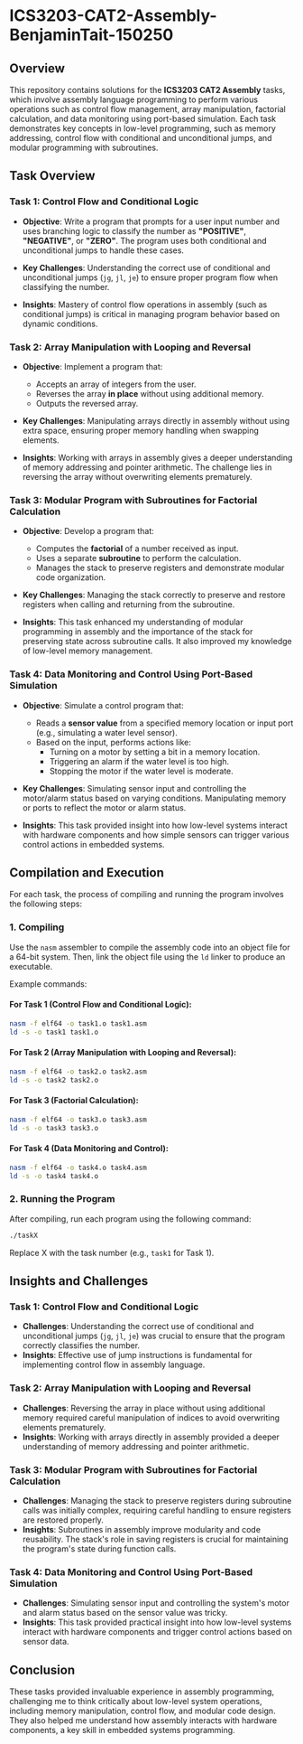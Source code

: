 # ICS3203-CAT2-Assembly-BenjaminTait-150250

## Overview

This repository contains solutions for the **ICS3203 CAT2 Assembly** tasks, which involve assembly language programming to perform various operations such as control flow management, array manipulation, factorial calculation, and data monitoring using port-based simulation. Each task demonstrates key concepts in low-level programming, such as memory addressing, control flow with conditional and unconditional jumps, and modular programming with subroutines.

## Task Overview

### Task 1: Control Flow and Conditional Logic

- **Objective**: Write a program that prompts for a user input number and uses branching logic to classify the number as **"POSITIVE"**, **"NEGATIVE"**, or **"ZERO"**. The program uses both conditional and unconditional jumps to handle these cases.
  
- **Key Challenges**: Understanding the correct use of conditional and unconditional jumps (`jg`, `jl`, `je`) to ensure proper program flow when classifying the number.

- **Insights**: Mastery of control flow operations in assembly (such as conditional jumps) is critical in managing program behavior based on dynamic conditions.

### Task 2: Array Manipulation with Looping and Reversal

- **Objective**: Implement a program that:
  - Accepts an array of integers from the user.
  - Reverses the array **in place** without using additional memory.
  - Outputs the reversed array.

- **Key Challenges**: Manipulating arrays directly in assembly without using extra space, ensuring proper memory handling when swapping elements.

- **Insights**: Working with arrays in assembly gives a deeper understanding of memory addressing and pointer arithmetic. The challenge lies in reversing the array without overwriting elements prematurely.

### Task 3: Modular Program with Subroutines for Factorial Calculation

- **Objective**: Develop a program that:
  - Computes the **factorial** of a number received as input.
  - Uses a separate **subroutine** to perform the calculation.
  - Manages the stack to preserve registers and demonstrate modular code organization.

- **Key Challenges**: Managing the stack correctly to preserve and restore registers when calling and returning from the subroutine.

- **Insights**: This task enhanced my understanding of modular programming in assembly and the importance of the stack for preserving state across subroutine calls. It also improved my knowledge of low-level memory management.

### Task 4: Data Monitoring and Control Using Port-Based Simulation

- **Objective**: Simulate a control program that:
  - Reads a **sensor value** from a specified memory location or input port (e.g., simulating a water level sensor).
  - Based on the input, performs actions like:
    - Turning on a motor by setting a bit in a memory location.
    - Triggering an alarm if the water level is too high.
    - Stopping the motor if the water level is moderate.

- **Key Challenges**: Simulating sensor input and controlling the motor/alarm status based on varying conditions. Manipulating memory or ports to reflect the motor or alarm status.

- **Insights**: This task provided insight into how low-level systems interact with hardware components and how simple sensors can trigger various control actions in embedded systems.

## Compilation and Execution

For each task, the process of compiling and running the program involves the following steps:

### 1. Compiling
Use the `nasm` assembler to compile the assembly code into an object file for a 64-bit system. Then, link the object file using the `ld` linker to produce an executable.

Example commands:

#### For Task 1 (Control Flow and Conditional Logic):
```bash
nasm -f elf64 -o task1.o task1.asm
ld -s -o task1 task1.o
```

#### For Task 2 (Array Manipulation with Looping and Reversal):
```bash
nasm -f elf64 -o task2.o task2.asm
ld -s -o task2 task2.o
```

#### For Task 3 (Factorial Calculation):
```bash
nasm -f elf64 -o task3.o task3.asm
ld -s -o task3 task3.o
```

#### For Task 4 (Data Monitoring and Control):
```bash
nasm -f elf64 -o task4.o task4.asm
ld -s -o task4 task4.o
```

### 2. Running the Program
After compiling, run each program using the following command:

```bash
./taskX
```
Replace X with the task number (e.g., `task1` for Task 1).

## Insights and Challenges

### Task 1: Control Flow and Conditional Logic
- **Challenges**: Understanding the correct use of conditional and unconditional jumps (`jg`, `jl`, `je`) was crucial to ensure that the program correctly classifies the number.
- **Insights**: Effective use of jump instructions is fundamental for implementing control flow in assembly language.

### Task 2: Array Manipulation with Looping and Reversal
- **Challenges**: Reversing the array in place without using additional memory required careful manipulation of indices to avoid overwriting elements prematurely.
- **Insights**: Working with arrays directly in assembly provided a deeper understanding of memory addressing and pointer arithmetic.

### Task 3: Modular Program with Subroutines for Factorial Calculation
- **Challenges**: Managing the stack to preserve registers during subroutine calls was initially complex, requiring careful handling to ensure registers are restored properly.
- **Insights**: Subroutines in assembly improve modularity and code reusability. The stack's role in saving registers is crucial for maintaining the program's state during function calls.

### Task 4: Data Monitoring and Control Using Port-Based Simulation
- **Challenges**: Simulating sensor input and controlling the system's motor and alarm status based on the sensor value was tricky.
- **Insights**: This task provided practical insight into how low-level systems interact with hardware components and trigger control actions based on sensor data.

## Conclusion

These tasks provided invaluable experience in assembly programming, challenging me to think critically about low-level system operations, including memory manipulation, control flow, and modular code design. They also helped me understand how assembly interacts with hardware components, a key skill in embedded systems programming.
